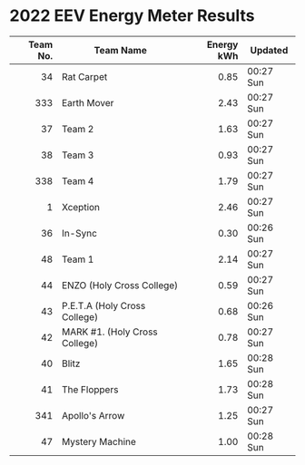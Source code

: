 # 2022 EEV Energy Meter Results
|Team No.|Team Name|Energy kWh|Updated|
|---:|---|---:|---|
|34|Rat Carpet|0.85|00:27 Sun|
|333|Earth Mover|2.43|00:27 Sun|
|37|Team 2|1.63|00:27 Sun|
|38|Team 3|0.93|00:27 Sun|
|338|Team 4|1.79|00:27 Sun|
|1|Xception|2.46|00:27 Sun|
|36|In-Sync|0.30|00:26 Sun|
|48|Team 1|2.14|00:27 Sun|
|44|ENZO (Holy Cross College)|0.59|00:27 Sun|
|43|P.E.T.A (Holy Cross College)|0.68|00:26 Sun|
|42|MARK #1. (Holy Cross College)|0.78|00:27 Sun|
|40|Blitz|1.65|00:28 Sun|
|41|The Floppers|1.73|00:28 Sun|
|341|Apollo's Arrow|1.25|00:27 Sun|
|47|Mystery Machine|1.00|00:28 Sun|
